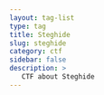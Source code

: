 ```yaml
---
layout: tag-list
type: tag
title: Steghide
slug: steghide
category: ctf
sidebar: false
description: >
   CTF about Steghide
---
```


